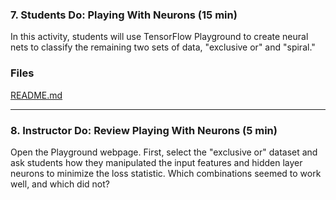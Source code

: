 ### 7. Students Do: Playing With Neurons (15 min)

In this activity, students will use TensorFlow Playground to create neural nets to classify the remaining two sets of data, "exclusive or" and "spiral."

### Files

[README.md](Activities/02-Stu_Playing_With_Neurons/README.md)

---

### 8. Instructor Do: Review Playing With Neurons (5 min)

Open the Playground webpage. First, select the "exclusive or" dataset and ask students how they manipulated the input features and hidden layer neurons to minimize the loss statistic. Which combinations seemed to work well, and which did not?


